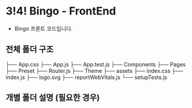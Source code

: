 # 3!4! Bingo - FrontEnd 

 - Bingo 프론트 코드입니다. 

## 전체 폴더 구조 

├── App.css
├── App.js
├── App.test.js
├── Components
├── Pages
├── Preset
├── Router.js
├── Theme
├── assets
├── index.css
├── index.js
├── logo.svg
├── reportWebVitals.js
└── setupTests.js


## 개별 폴더 설명 (필요한 경우)
